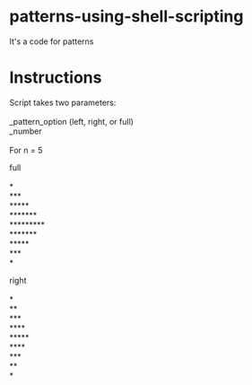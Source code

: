# patterns-using-shell-scripting
It's a code for patterns
<br />
# Instructions 
Script takes two parameters: <br />
<br />
_pattern_option (left, right, or full) <br />
_number <br />
<br />
For n = 5 <br />

full <br />
<br />
      * <br />
     *** <br />
    ***** <br />
   ******* <br />
  ********* <br />
   ******* <br />
    ***** <br />
     *** <br />
      * <br />

right <br />
<br />
      * <br />
     ** <br />
    *** <br />
   **** <br />
  ***** <br />
   **** <br />
    *** <br />
     ** <br />
      * <br />
